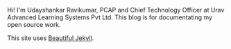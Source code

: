 Hi! I'm Udayshankar Ravikumar, PCAP and Chief Technology Officer at Urav Advanced Learning Systems Pvt Ltd. This blog is for documentating my open source work.

This site uses [Beautiful Jekyll](https://github.com/daattali/beautiful-jekyll/).